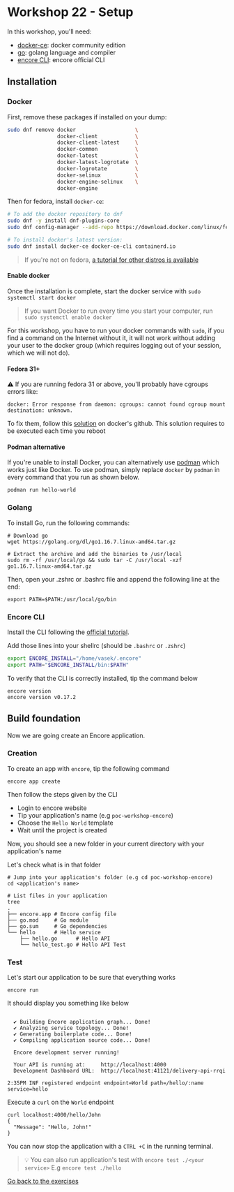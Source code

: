 # Workshop 22 - Setup

In this workshop, you'll need:

- [docker-ce](https://docs.docker.com/engine/install/fedora/): docker community edition
- [go](https://golang.org/doc/install): golang language and compiler
- [encore CLI](https://encore.dev/docs/quick-start#install-the-encore-cli): encore official CLI

## Installation

### Docker

First, remove these packages if installed on your dump:

```bash
sudo dnf remove docker                   \
                docker-client            \
                docker-client-latest     \
                docker-common            \
                docker-latest            \
                docker-latest-logrotate  \
                docker-logrotate         \
                docker-selinux           \
                docker-engine-selinux    \
                docker-engine
```

Then for fedora, install `docker-ce`:

```bash
# To add the docker repository to dnf
sudo dnf -y install dnf-plugins-core
sudo dnf config-manager --add-repo https://download.docker.com/linux/fedora/docker-ce.repo

# To install docker's latest version:
sudo dnf install docker-ce docker-ce-cli containerd.io
```

> If you're not on fedora, [a tutorial for other distros is available](https://docs.docker.com/engine/install)

#### Enable docker

Once the installation is complete, start the docker service with `sudo systemctl start docker`

> If you want Docker to run every time you start your computer, run `sudo systemctl enable docker`

For this workshop, you have to run your docker commands with `sudo`, if you find a command on the Internet without it, it will not work without adding your user to the docker group (which requires logging out of your session, which we will not do).

#### Fedora 31+

⚠️ If you are running fedora 31 or above, you'll probably have cgroups errors like:

```
docker: Error response from daemon: cgroups: cannot found cgroup mount destination: unknown.
```

To fix them, follow this [solution](https://github.com/docker/for-linux/issues/219#issuecomment-375160449) on docker's github. This solution requires to be executed each time you reboot

#### Podman alternative

If you're unable to install Docker, you can alternatively use [podman](https://podman.io/getting-started/installation) which works just like Docker. To use podman, simply replace `docker` by `podman` in every command that you run as shown below. 

```
podman run hello-world
```

### Golang

To install Go, run the following commands:
```shell
# Download go
wget https://golang.org/dl/go1.16.7.linux-amd64.tar.gz

# Extract the archive and add the binaries to /usr/local
sudo rm -rf /usr/local/go && sudo tar -C /usr/local -xzf go1.16.7.linux-amd64.tar.gz
```

Then, open your .zshrc or .bashrc file and append the following line at the end:
```shell
export PATH=$PATH:/usr/local/go/bin
```

### Encore CLI

Install the CLI following the [official tutorial](https://encore.dev/docs/quick-start#install-the-encore-cli).

Add those lines into your shellrc (should be `.bashrc` or `.zshrc`)
```bash
export ENCORE_INSTALL="/home/vasek/.encore"
export PATH="$ENCORE_INSTALL/bin:$PATH"
```

To verify that the CLI is correctly installed, tip the command below
```shell
encore version
encore version v0.17.2
```

## Build foundation

Now we are going create an Encore application.

### Creation

To create an app with `encore`, tip the following command
```shell
encore app create
```

Then follow the steps given by the CLI
- Login to encore website
- Tip your application's name (e.g `poc-workshop-encore`)
- Choose the `Hello World` template
- Wait until the project is created

Now, you should see a new folder in your current directory with your application's name

Let's check what is in that folder

``` shell
# Jump into your application's folder (e.g cd poc-workshop-encore)
cd <application's name>

# List files in your application
tree
.
├── encore.app # Encore config file
├── go.mod     # Go module
├── go.sum     # Go dependencies
└── hello      # Hello service
    ├── hello.go      # Hello API
    └── hello_test.go # Hello API Test
```

### Test

Let's start our application to be sure that everything works

```shell
encore run
```

It should display you something like below

```

  ✔ Building Encore application graph... Done!
  ✔ Analyzing service topology... Done!
  ✔ Generating boilerplate code... Done!
  ✔ Compiling application source code... Done!

  Encore development server running!

  Your API is running at:     http://localhost:4000
  Development Dashboard URL:  http://localhost:41121/delivery-api-rrqi

2:35PM INF registered endpoint endpoint=World path=/hello/:name service=hello

```

Execute a `curl` on the `World` endpoint
```
curl localhost:4000/hello/John
{
  "Message": "Hello, John!"
}
```

You can now stop the application with a `CTRL +C` in the running terminal.

> 💡 You can also run application's test with `encore test ./<your service>`
> E.g `encore test ./hello`

[Go back to the exercises](./README.md)
